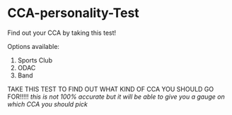 # CCA-personality-Test
Find out your CCA by taking this test!

Options available: 
1. Sports Club
2. ODAC
3. Band

TAKE THIS TEST TO FIND OUT WHAT KIND OF CCA YOU SHOULD GO FOR!!!!!
*this is not 100% accurate but it will be able to give you a gauge on which CCA you should pick*


